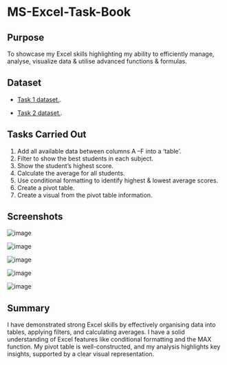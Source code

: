 # MS-Excel-Task-Book

## Purpose
To showcase my Excel skills highlighting my ability to efficiently manage, analyse, visualize data & utilise advanced functions & formulas.

## Dataset

- <a href="https://github.com/JJAnalytics/MS-Excel-Task-Book/blob/main/Task%201.xlsx">Task 1 dataset.</a>.

- <a href="https://github.com/JJAnalytics/MS-Excel-Task-Book/blob/main/Task%202.xlsx">Task 2 dataset.</a>.

## Tasks Carried Out

1.	Add all available data between columns A –F into a ‘table’.
2.	Filter to show the best students in each subject.
3.	Show the student’s highest score.
4.	Calculate the average for all students.
5.	Use conditional formatting to identify highest & lowest average scores.
6.	Create a pivot table.
7.	Create a visual from the pivot table information.

## Screenshots

![image](https://github.com/user-attachments/assets/169c5f88-0b0a-4101-8190-7ce790ed74b8)

![image](https://github.com/user-attachments/assets/256a77a9-37de-4d76-b18f-09f0ae34d433)

![image](https://github.com/user-attachments/assets/8bef07ce-40d9-4a30-9676-75e95f28f718)

![image](https://github.com/user-attachments/assets/16b1ccd7-4473-4c63-86ad-2c6531e592fb)

![image](https://github.com/user-attachments/assets/fde7cbfe-5ea4-4b55-b9db-6a2d867bd7e4)

## Summary

I have demonstrated strong Excel skills by effectively organising data into tables, applying filters, and calculating averages. I have a solid understanding of Excel features like conditional formatting and the MAX function. My pivot table is well-constructed, and my analysis highlights key insights, supported by a clear visual representation.

